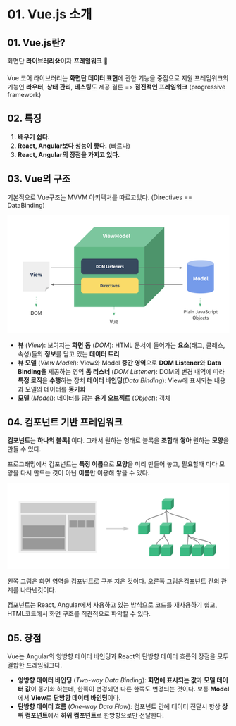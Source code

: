 # **01. Vue.js 소개**

## 01. Vue.js란?

화면단 **라이브러리**🛠이자 **프레임워크** 🧰

Vue 코어 라이브러리는 **화면단 데이터 표현**에 관한 기능을 중점으로 지원
프레임워크의 기능인 **라우터**, **상태 관리**, **테스팅**도 제공 
결론 => **점진적인 프레임워크** (progressive framework)

## 02. 특징

1. **배우기 쉽다.**
2. **React, Angular보다 성능이 좋다.** (빠르다)
3. **React, Angular의 장점을 가지고 있다.**

## 03. Vue의 구조

기본적으로 Vue구조는 MVVM 아키텍처를 따르고있다.
(Directives == DataBinding)

![Vue_MVVM](/01_Vue.js_소개/Vue_MVVM.png) 

* **뷰** (*View*): 보여지는 **화면**
    **돔** (*DOM*): HTML 문서에 들어가는 **요소**(태그, 클래스, 속성)들의 **정보**를 담고 있는 **데이터 트리**
* **뷰 모델** (*View Model*): View와 Model **중간 영역**으로 **DOM Listener**와 **Data Binding을** 제공하는 영역
    **돔 리스너** (*DOM Listener*): DOM의 변경 내역에 따라 **특정 로직**을 **수행**하는 장치
    **데이터 바인딩**(*Data Binding*): View에 표시되는 내용과 모델의 데이터를 **동기화**
* **모델** (*Model*): 데이터를 담는 **용기**
    **오브젝트** (*Object*): 객체

## 04. 컴포넌트 기반 프레임워크

**컴포넌트**는 **하나의 블록**🧱이다.
그래서 원하는 형태로 블록을 **조합**해 **쌓아** 원하는 **모양**을 만들 수 있다.

프로그래밍에서 컴포넌트는 **특정 이름**으로 **모양**을 미리 만들어 놓고, 
필요할때 마다 모양을 다시 만드는 것이 아닌 **이름**만 이용해 쌓을 수 있다.

<img src="/01_Vue.js_소개/Vue_Component.png" alt="Vue_Component" style="zoom:50%;" /> 

왼쪽 그림은 화면 영역을 컴포넌트로 구분 지은 것이다.
오른쪽 그림은컴포넌트 간의 관계를 나타낸것이다.

컴포넌트는 React, Angular에서 사용하고 있는 방식으로 코드를 재사용하기 쉽고, HTML코드에서 화면 구조를 직관적으로 파악할 수 있다.

## 05. 장점

Vue는 Angular의 양방향 데이터 바인딩과 React의 단방향 데이터 흐름의 장점을 모두 결합한 프레임워크다.

* **양방향 데이터 바인딩** (*Two-way Data Binding*): **화면에 표시되는 값**과 **모델 데이터 값**이 동기화 하는데, 한쪽이 변경되면 다른 한쪽도 변경되는 것이다.
    보통 **Model** 에서 **View**로 **단방향 데이터 바인딩**이다.
* **단방향 데이터 흐름** (*One-way Data Flow*): 컴포넌트 간에 데이터 전달시 항상 **상위 컴포넌트**에서 **하위 컴포넌트**로 한방향으로만 전달한다.